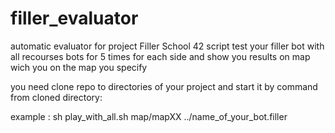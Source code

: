 # filler_evaluator
automatic evaluator for project Filler School 42
script test your filler bot with all recourses bots for 5 times for each side and show you results on map wich you on the map you specify

you need clone repo to directories of your project and start it by command from cloned directory:

example : sh play_with_all.sh map/mapXX ../name_of_your_bot.filler

